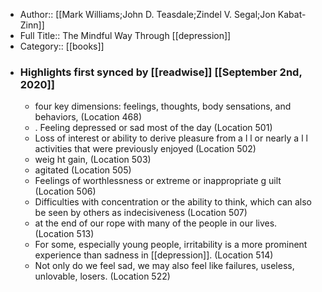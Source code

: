 - Author:: [[Mark Williams;John D. Teasdale;Zindel V. Segal;Jon Kabat-Zinn]]
- Full Title:: The Mindful Way Through [[depression]]
- Category:: [[books]]
- ### Highlights first synced by [[readwise]] [[September 2nd, 2020]]
    - four key dimensions: feelings, thoughts, body sensations, and behaviors, (Location 468)
    - . Feeling depressed or sad most of the day (Location 501)
    - Loss of interest or ability to derive pleasure from a l l or nearly a l l activities that were previously enjoyed (Location 502)
    - weig ht gain, (Location 503)
    - agitated (Location 505)
    - Feelings of worthlessness or extreme or inappropriate g uilt (Location 506)
    - Difficulties with concentration or the ability to think, which can also be seen by others as indecisiveness (Location 507)
    - at the end of our rope with many of the people in our lives. (Location 513)
    - For some, especially young people, irritability is a more prominent experience than sadness in [[depression]]. (Location 514)
    - Not only do we feel sad, we may also feel like failures, useless, unlovable, losers. (Location 522)
